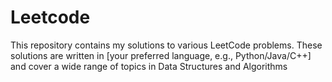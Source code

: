# Leetcode
This repository contains my solutions to various LeetCode problems. These solutions are written in [your preferred language, e.g., Python/Java/C++] and cover a wide range of topics in Data Structures and Algorithms
